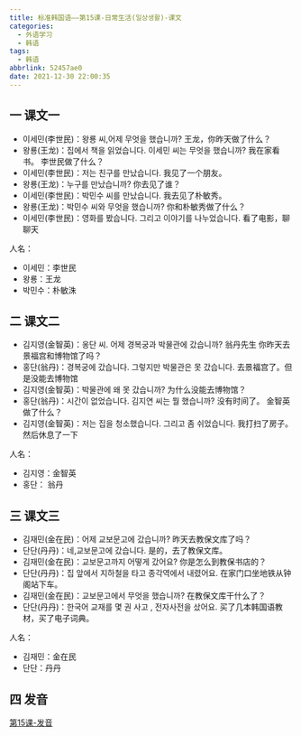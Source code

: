 ```yaml
---
title: 标准韩国语——第15课-日常生活(일상생활)-课文
categories:
  - 外语学习
  - 韩语
tags:
  - 韩语
abbrlink: 52457ae0
date: 2021-12-30 22:00:35
---
```

## 一 课文一

* 이세민(李世民)：왕룡 씨,어제  무엇을 했습니까? 王龙，你昨天做了什么？
* 왕룡(王龙)：집에서 책을 읽었습니다. 이세민 씨는 무엇을 했습니까? 我在家看书。 李世民做了什么？
* 이세민(李世民)：저는 친구를 만났습니다. 我见了一个朋友。
* 왕룡(王龙)：누구를 만났습니까? 你去见了谁？
* 이세민(李世民)：박민수 씨를 만났습니다.  我去见了朴敏秀。
* 왕룡(王龙)：박민수 씨와 무엇을 했습니까? 你和朴敏秀做了什么？
* 이세민(李世民)：영화를 봤습니다. 그리고 이야기를 나누었습니다.  看了电影，聊聊天

<!--more-->

人名：

* 이세민：李世民
* 왕룡：王龙
* 박민수：朴敏洙

## 二 课文二

* 김지영(金智英)：옹단 씨. 어제 경복궁과 박물관에  갔습니까? 翁丹先生 你昨天去景福宫和博物馆了吗？
* 홍단(翁丹)：경복궁에 갔습니다. 그렇지만 박물관은 못 갔습니다.  去景福宫了。但是没能去博物馆
* 김지영(金智英)：박물관에 왜 못 갔습니까? 为什么没能去博物馆？
* 홍단(翁丹)：시간이 없었습니다. 김지연  씨는 뭘 했습니까? 没有时间了。 金智英做了什么？
* 김지영(金智英)：저는 집을 청소했습니다. 그리고 좀 쉬었습니다.  我打扫了房子。然后休息了一下

人名：

* 김지영：金智英
* 홍단： 翁丹

## 三 课文三

* 김재민(金在民)：어제 교보문고에 갔습니까? 昨天去教保文库了吗？
* 단단(丹丹)：네,교보문고에 갔습니다. 是的，去了教保文库。
* 김재민(金在民)：교보문고까지 어떻게 갔어요? 你是怎么到教保书店的？
* 단단(丹丹)：집  앞에서 지하철을 타고 종각역에서 내렸어요. 在家门口坐地铁从钟阁站下车。
* 김재민(金在民)：교보문고에서 무엇을 했습니까? 在教保文库干什么了？
* 단단(丹丹)：한국어 교재를 몇 권 사고 , 전자사전을 샀어요. 买了几本韩国语教材，买了电子词典。

人名：

* 김재민：金在民
* 단단：丹丹

## 四 发音

[第15课-发音](https://biz.cli.im/Pcview?name=https%3A%2F%2Fbiz.cli.im%2Ftest%2FQV485318%3Fcoding%3DI7fjqN%26qrurl%3Dhttp%253A%252F%252Fqr31.cn%252FI7fjqN%26gtype%3D2&time=1)